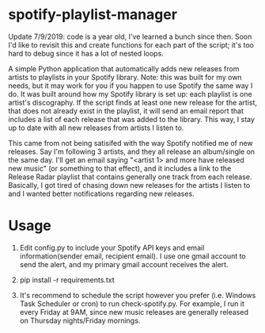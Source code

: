 # spotify-playlist-manager

Update 7/9/2019: code is a year old, I've learned a bunch since then. Soon I'd like to revisit this and create functions for each part of the script; it's too hard to debug since it has a lot of nested loops.

A simple Python application that automatically adds new releases from artists to playlists in your Spotify library. Note: this was built for my own needs, but it may work for you if you happen to use Spotify the same way I do. It was built around how my Spotify library is set up: each playlist is one artist's discography. If the script finds at least one new release for the artist, that does not already exist in the playlist, it will send an email report that includes a list of each release that was added to the library. This way, I stay up to date with all new releases from artists I listen to.

This came from not being satisifed with the way Spotify notified me of new releases. Say I'm following 3 artists, and they all release an album/single on the same day. I'll get an email saying "<artist 1> and more have released new music" (or something to that effect), and it includes a link to the Release Radar playlist that contains generally one track from each release. Basically, I got tired of chasing down new releases for the artists I listen to and I wanted better notifications regarding new releases.

# Usage

1. Edit config.py to include your Spotify API keys and email information(sender email, recipient email). I use one gmail account to send the alert, and my primary gmail account receives the alert.

2. pip install -r requirements.txt 

3. It's recommend to schedule the script however you prefer (i.e. Windows Task Scheduler or cron) to run check-spotify.py. For example, I run it every Friday at 9AM, since new music releases are generally released on Thursday nights/Friday mornings.
